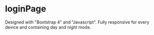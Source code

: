 # loginPage
Designed with "Bootstrap 4" and "Javascript". Fully responsive for every device and containing day and night mode. 
